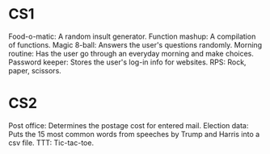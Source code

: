 # CS1
Food-o-matic: A random insult generator.
Function mashup: A compilation of functions.
Magic 8-ball: Answers the user's questions randomly.
Morning routine: Has the user go through an everyday morning and make choices.
Password keeper: Stores the user's log-in info for websites.
RPS: Rock, paper, scissors.
# CS2
Post office: Determines the postage cost for entered mail.
Election data: Puts the 15 most common words from speeches by Trump and Harris into a csv file.
TTT: Tic-tac-toe.
